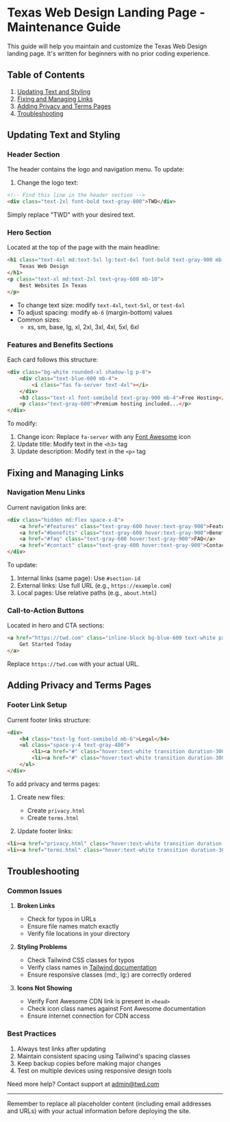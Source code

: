 # Texas Web Design Landing Page - Maintenance Guide

This guide will help you maintain and customize the Texas Web Design landing page. It's written for beginners with no prior coding experience.

## Table of Contents
1. [Updating Text and Styling](#updating-text-and-styling)
2. [Fixing and Managing Links](#fixing-and-managing-links)
3. [Adding Privacy and Terms Pages](#adding-privacy-and-terms-pages)
4. [Troubleshooting](#troubleshooting)

## Updating Text and Styling

### Header Section
The header contains the logo and navigation menu. To update:

1. Change the logo text:
```html
<!-- Find this line in the header section -->
<div class="text-2xl font-bold text-gray-800">TWD</div>
```
Simply replace "TWD" with your desired text.

### Hero Section
Located at the top of the page with the main headline:

```html
<h1 class="text-4xl md:text-5xl lg:text-6xl font-bold text-gray-900 mb-6 leading-tight">
    Texas Web Design
</h1>
<p class="text-xl md:text-2xl text-gray-600 mb-10">
    Best Websites In Texas
</p>
```

- To change text size: modify `text-4xl`, `text-5xl`, or `text-6xl`
- To adjust spacing: modify `mb-6` (margin-bottom) values
- Common sizes: 
  - xs, sm, base, lg, xl, 2xl, 3xl, 4xl, 5xl, 6xl

### Features and Benefits Sections
Each card follows this structure:
```html
<div class="bg-white rounded-xl shadow-lg p-8">
    <div class="text-blue-600 mb-4">
        <i class="fas fa-server text-4xl"></i>
    </div>
    <h3 class="text-xl font-semibold text-gray-900 mb-4">Free Hosting</h3>
    <p class="text-gray-600">Premium hosting included...</p>
</div>
```

To modify:
1. Change icon: Replace `fa-server` with any [Font Awesome](https://fontawesome.com/icons) icon
2. Update title: Modify text in the `<h3>` tag
3. Update description: Modify text in the `<p>` tag

## Fixing and Managing Links

### Navigation Menu Links
Current navigation links are:
```html
<div class="hidden md:flex space-x-8">
    <a href="#features" class="text-gray-600 hover:text-gray-900">Features</a>
    <a href="#benefits" class="text-gray-600 hover:text-gray-900">Benefits</a>
    <a href="#faq" class="text-gray-600 hover:text-gray-900">FAQ</a>
    <a href="#contact" class="text-gray-600 hover:text-gray-900">Contact</a>
</div>
```

To update:
1. Internal links (same page): Use `#section-id`
2. External links: Use full URL (e.g., `https://example.com`)
3. Local pages: Use relative paths (e.g., `about.html`)

### Call-to-Action Buttons
Located in hero and CTA sections:
```html
<a href="https://twd.com" class="inline-block bg-blue-600 text-white px-8 py-4 rounded-lg">
    Get Started Today
</a>
```

Replace `https://twd.com` with your actual URL.

## Adding Privacy and Terms Pages

### Footer Link Setup
Current footer links structure:
```html
<div>
    <h4 class="text-lg font-semibold mb-6">Legal</h4>
    <ul class="space-y-4 text-gray-400">
        <li><a href="#" class="hover:text-white transition duration-300">Privacy Policy</a></li>
        <li><a href="#" class="hover:text-white transition duration-300">Terms of Service</a></li>
    </ul>
</div>
```

To add privacy and terms pages:

1. Create new files:
   - Create `privacy.html`
   - Create `terms.html`

2. Update footer links:
```html
<li><a href="privacy.html" class="hover:text-white transition duration-300">Privacy Policy</a></li>
<li><a href="terms.html" class="hover:text-white transition duration-300">Terms of Service</a></li>
```

## Troubleshooting

### Common Issues

1. **Broken Links**
   - Check for typos in URLs
   - Ensure file names match exactly
   - Verify file locations in your directory

2. **Styling Problems**
   - Check Tailwind CSS classes for typos
   - Verify class names in [Tailwind documentation](https://tailwindcss.com/docs)
   - Ensure responsive classes (md:, lg:) are correctly ordered

3. **Icons Not Showing**
   - Verify Font Awesome CDN link is present in `<head>`
   - Check icon class names against Font Awesome documentation
   - Ensure internet connection for CDN access

### Best Practices

1. Always test links after updating
2. Maintain consistent spacing using Tailwind's spacing classes
3. Keep backup copies before making major changes
4. Test on multiple devices using responsive design tools

Need more help? Contact support at admin@twd.com

---

Remember to replace all placeholder content (including email addresses and URLs) with your actual information before deploying the site.